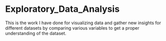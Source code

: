 # Exploratory_Data_Analysis
This is the work I have done for visualizing data and gather new insights for different datasets by comparing various variables to get a proper understanding of the dataset. 
